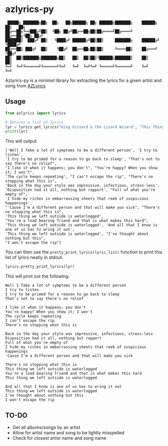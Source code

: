 # azlyrics-py

```text
 █████╗ ███████╗██╗  ██╗   ██╗██████╗ ██╗ ██████╗███████╗    ██████╗ ██╗   ██╗
██╔══██╗╚══███╔╝██║  ╚██╗ ██╔╝██╔══██╗██║██╔════╝██╔════╝    ██╔══██╗╚██╗ ██╔╝
███████║  ███╔╝ ██║   ╚████╔╝ ██████╔╝██║██║     ███████╗    ██████╔╝ ╚████╔╝
██╔══██║ ███╔╝  ██║    ╚██╔╝  ██╔══██╗██║██║     ╚════██║    ██╔═══╝   ╚██╔╝  
██║  ██║███████╗███████╗██║   ██║  ██║██║╚██████╗███████║    ██║        ██║
╚═╝  ╚═╝╚══════╝╚══════╝╚═╝   ╚═╝  ╚═╝╚═╝ ╚═════╝╚══════╝    ╚═╝        ╚═╝
```

Azlyrics-py is a *minimal* library for extracting the lyrics for a given artist and song from [AZLyrics](https://www.azlyrics.com/)

## Usage

```python
from azlyrics import lyrics

# Returns a list of lyrics
lyr = lyrics.get_lyrics("King Gizzard & the Lizard Wizard", "This Thing")
print(lyr)
```

This will output

```shell
['Well I fake a lot of symptoms to be a different person', 'I try to listen',
'I try to be primed for a reason to go back to sleep', "That's not to say there's no relief",
"I like it when it happens; you don't", "You're happy? When you show it; I won't",
'The cycle keeps repeating', "I can't escape the rip", "There's no stopping what this is",
'Back in the day your style was impressive, infectious, stress-less',
'Disposition had it all, nothing but rapport', "Full of what you're empty of",
'I hide my riches in embarrassing sheets that reek of suspicious happenings',
"'Cause I'm a different person and that will make you sick", "There's no stopping what this is",
'This thing we left outside is waterlogged',
"You're a load bearing friend and that is what makes this hard",
'This thing we left outside is waterlogged', 'And all that I know is one of us has to wring it out',
'This thing we left outside is waterlogged', "I've thought about nothing but this",
"I won't escape the rip"]
```

You can then use the `pretty_print_lyrics(lyric_list)` function to print this list of lyrics neatly in stdout.

```python
lyrics.pretty_print_lyrics(lyr)
```

This will print out the following.

```text
Well I fake a lot of symptoms to be a different person
I try to listen
I try to be primed for a reason to go back to sleep
That's not to say there's no relief

I like it when it happens; you don't
You're happy? When you show it; I won't
The cycle keeps repeating
I can't escape the rip
There's no stopping what this is

Back in the day your style was impressive, infectious, stress-less
Disposition had it all, nothing but rapport
Full of what you're empty of
I hide my riches in embarrassing sheets that reek of suspicious happenings
'Cause I'm a different person and that will make you sick

There's no stopping what this is
This thing we left outside is waterlogged
You're a load bearing friend and that is what makes this hard
This thing we left outside is waterlogged

And all that I know is one of us has to wring it out
This thing we left outside is waterlogged
I've thought about nothing but this
I won't escape the rip

```

## TO-DO

- Get all albums/songs by an artist
- Allow for artist name and song to be lightly misspelled
- Check for closest artist name and song name
